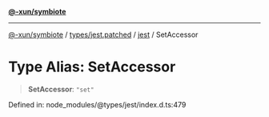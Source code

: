 [**@-xun/symbiote**](../../../../../README.md)

***

[@-xun/symbiote](../../../../../README.md) / [types/jest.patched](../../../README.md) / [jest](../README.md) / SetAccessor

# Type Alias: SetAccessor

> **SetAccessor**: `"set"`

Defined in: node\_modules/@types/jest/index.d.ts:479

